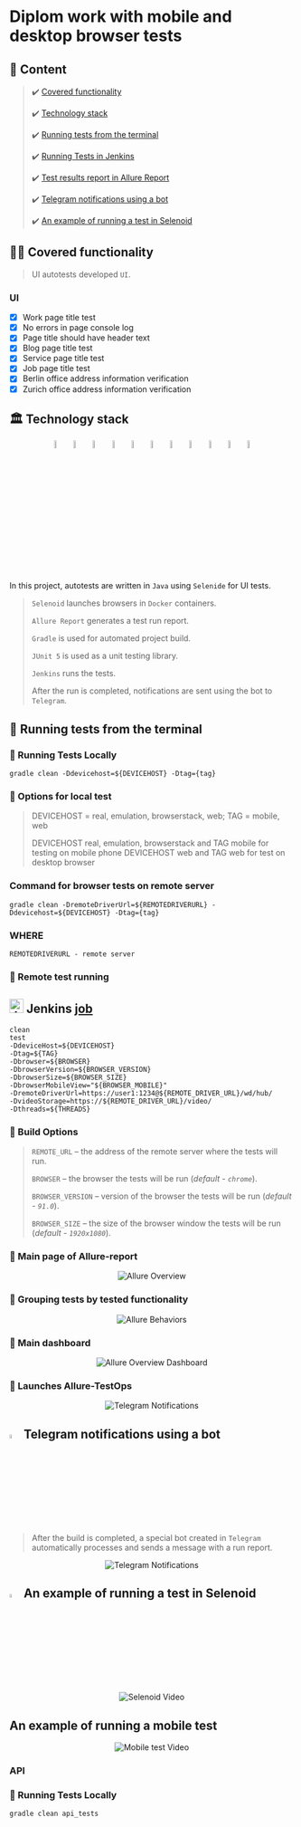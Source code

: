 # Diplom work with mobile and desktop browser tests

## :page_with_curl:	Content

> :heavy_check_mark: [Covered functionality](#earth_africa-covered-functionality)
>
> :heavy_check_mark: [Technology stack](#classical_building-technology-stack)
>
> :heavy_check_mark: [Running tests from the terminal](#running-tests-from-the-terminal)
>
> :heavy_check_mark: [Running Tests in Jenkins](#robot-remote-test-running)
>
> :heavy_check_mark: [Test results report in Allure Report](#skier-main-page-of-allure-report)
>
> :heavy_check_mark: [Telegram notifications using a bot](#-telegram-notifications-using-a-bot)
>
> :heavy_check_mark: [An example of running a test in Selenoid](#-an-example-of-running-a-test-in-selenoid)


## :technologist: Covered functionality

> UI autotests developed <code>UI</code>.
### UI

- [x] Work page title test
- [x] No errors in page console log
- [x] Page title should have header text
- [x] Blog page title test
- [x] Service page title test
- [x] Job page title test
- [x] Berlin office address information verification
- [x] Zurich office address information verification

## :classical_building: Technology stack

<p align="center">
<img width="6%" title="IntelliJ IDEA" src="images/logo/Intelij_IDEA.svg">
<img width="6%" title="Java" src="images/logo/Java.svg">
<img width="6%" title="Selenide" src="images/logo/Selenide.svg">
<img width="6%" title="Selenoid" src="images/logo/Selenoid.svg">
<img width="6%" title="Allure Report" src="images/logo/Allure_Report.svg">
<img width="6%" title="Gradle" src="images/logo/Gradle.svg">
<img width="6%" title="JUnit5" src="images/logo/JUnit5.svg">
<img width="6%" title="GitHub" src="images/logo/GitHub.svg">
<img width="6%" title="Jenkins" src="images/logo/Jenkins.svg">
<img width="6%" title="Telegram" src="images/logo/Telegram.svg">
<img width="6%" title="Android" src="images/logo/Android.svg">
</p>

In this project, autotests are written in <code>Java</code> using <code>Selenide</code> for UI tests.
>
> <code>Selenoid</code> launches browsers in <code>Docker</code> containers.
>
> <code>Allure Report</code> generates a test run report.
>
> <code>Gradle</code> is used for automated project build.
>
> <code>JUnit 5</code> is used as a unit testing library.
>
> <code>Jenkins</code> runs the tests.
>
> After the run is completed, notifications are sent using the bot to <code>Telegram</code>.


## :robot: Running tests from the terminal

### :robot: Running Tests Locally

```
gradle clean -Ddevicehost=${DEVICEHOST} -Dtag={tag}
```
### :robot: Options for local test

> DEVICEHOST = real, emulation, browserstack, web;
> TAG = mobile, web
>
> DEVICEHOST real, emulation, browserstack and TAG mobile for testing on mobile phone
> DEVICEHOST web and TAG web for test on desktop browser


### Command for browser tests on remote server
```
gradle clean -DremoteDriverUrl=${REMOTEDRIVERURL} -Ddevicehost=${DEVICEHOST} -Dtag={tag}
```
### WHERE
```
REMOTEDRIVERURL - remote server
```

### :robot: Remote test running
## <img src="images/logo/Jenkins.svg" width="25" height="25"  alt="Jenkins"/></a> Jenkins <a target="_blank" href="https://jenkins.autotests.cloud/job/AUTO-760/"> job </a>

```
clean
test
-DdeviceHost=${DEVICEHOST}
-Dtag=${TAG}
-Dbrowser=${BROWSER}
-DbrowserVersion=${BROWSER_VERSION}
-DbrowserSize=${BROWSER_SIZE}
-DbrowserMobileView="${BROWSER_MOBILE}"
-DremoteDriverUrl=https://user1:1234@${REMOTE_DRIVER_URL}/wd/hub/
-DvideoStorage=https://${REMOTE_DRIVER_URL}/video/
-Dthreads=${THREADS}
```

### :robot: Build Options

> <code>REMOTE_URL</code> – the address of the remote server where the tests will run.
>
> <code>BROWSER</code> – the browser the tests will be run (_default - <code>chrome</code>_).
>
> <code>BROWSER_VERSION</code> – version of the browser the tests will be run (_default - <code>91.0</code>_).
>
> <code>BROWSER_SIZE</code> – the size of the browser window the tests will be run (_default - <code>1920x1080</code>_).



### :pushpin: Main page of Allure-report

<p align="center">
<img title="Allure Overview" src="images/screens/allure_overview.png">
</p>

### :pushpin: Grouping tests by tested functionality

<p align="center">
<img title="Allure Behaviors" src="images/screens/allure_behaviors.png">
</p>


### :pushpin: Main dashboard

<p align="center">
<img title="Allure Overview Dashboard" src="images/screens/allure_overview_dashboard.png">
</p>

### :pushpin: Launches Allure-TestOps

<p align="center">
<img title="Telegram Notifications" src="images/screens/allure_testops.png">
</p>


## <img width="4%" title="Telegram" src="images/logo/Telegram.svg"> Telegram notifications using a bot

> After the build is completed, a special bot created in <code>Telegram</code> automatically processes and sends a message with a run report.

<p align="center">
<img title="Telegram Notifications" src="images/screens/telegram_notifications.png">
</p>

## <img width="4%" title="Selenoid" src="images/logo/Selenoid.svg"> An example of running a test in Selenoid

<p align="center">
  <img title="Selenoid Video" src="images/gif/selenoid_video.gif">
</p>

## An example of running a mobile test

<p align="center">
  <img title="Mobile test Video" src="images/gif/mobile_video.gif">
</p>

### API

### :robot: Running Tests Locally

```
gradle clean api_tests
```